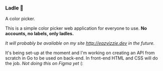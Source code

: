 ### Ladle 🥣
A color picker.

This is a simple color picker web application for everyone to use.
**No accounts, no labels, only ladles.**


 *It will probably be available on my site http://eazyizzie.dev in the future.* 

It's being set-up at the moment and I'm working on creating an API from scratch in Go to be used on back-end. In front-end HTML and CSS will do the job.  *Not doing this on Figma yet*  (:

